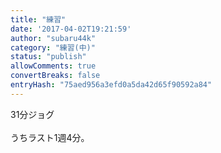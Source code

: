 ```yaml
---
title: "練習"
date: '2017-04-02T19:21:59'
author: "subaru44k"
category: "練習(中)"
status: "publish"
allowComments: true
convertBreaks: false
entryHash: "75aed956a3efd0a5da42d65f90592a84"
---
```

31分ジョグ<br>
<br>
うちラスト1週4分。
